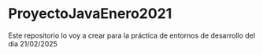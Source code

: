 # ProyectoJavaEnero2021
Este repositorio lo voy a crear para la práctica de entornos de desarrollo del día 21/02/2025
